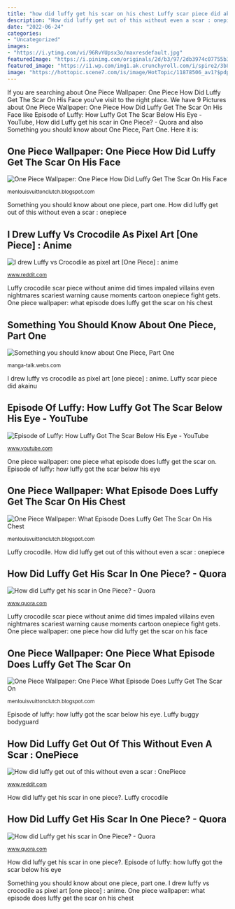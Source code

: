 ```yaml
---
title: "how did luffy get his scar on his chest Luffy scar piece did akainu"
description: "How did luffy get out of this without even a scar : onepiece"
date: "2022-06-24"
categories:
- "Uncategorized"
images:
- "https://i.ytimg.com/vi/96RvYUpsx3o/maxresdefault.jpg"
featuredImage: "https://i.pinimg.com/originals/2d/b3/97/2db3974c07755b38254ef5b312b2804c.jpg"
featured_image: "https://i1.wp.com/img1.ak.crunchyroll.com/i/spire2/3b82f71d77df8c90bcfc13cdd03a0b6c1555085788_full.jpg?w=1170&amp;ssl=1"
image: "https://hottopic.scene7.com/is/image/HotTopic/11878506_av1?$pdp_hero_large$"
---
```


If you are searching about One Piece Wallpaper: One Piece How Did Luffy Get The Scar On His Face you've visit to the right place. We have 9 Pictures about One Piece Wallpaper: One Piece How Did Luffy Get The Scar On His Face like Episode of Luffy: How Luffy Got The Scar Below His Eye - YouTube, How did Luffy get his scar in One Piece? - Quora and also Something you should know about One Piece, Part One. Here it is:

## One Piece Wallpaper: One Piece How Did Luffy Get The Scar On His Face

![One Piece Wallpaper: One Piece How Did Luffy Get The Scar On His Face](https://hottopic.scene7.com/is/image/HotTopic/11878506_av1?$pdp_hero_large$ "Luffy buggy bodyguard")

<small>menlouisvuittonclutch.blogspot.com</small>

Something you should know about one piece, part one. How did luffy get out of this without even a scar : onepiece

## I Drew Luffy Vs Crocodile As Pixel Art [One Piece] : Anime

![I drew Luffy vs Crocodile as pixel art [One Piece] : anime](https://i.redd.it/l05pnvyb7ph31.jpg "How did luffy get his scar in one piece?")

<small>www.reddit.com</small>

Luffy crocodile scar piece without anime did times impaled villains even nightmares scariest warning cause moments cartoon onepiece fight gets. One piece wallpaper: what episode does luffy get the scar on his chest

## Something You Should Know About One Piece, Part One

![Something you should know about One Piece, Part One](https://manga-talk.webs.com/photos/undefined/Luffy-Scar-on-his-Face.jpg "I drew luffy vs crocodile as pixel art [one piece] : anime")

<small>manga-talk.webs.com</small>

I drew luffy vs crocodile as pixel art [one piece] : anime. Luffy scar piece did akainu

## Episode Of Luffy: How Luffy Got The Scar Below His Eye - YouTube

![Episode of Luffy: How Luffy Got The Scar Below His Eye - YouTube](https://i.ytimg.com/vi/96RvYUpsx3o/maxresdefault.jpg "Episode of luffy: how luffy got the scar below his eye")

<small>www.youtube.com</small>

One piece wallpaper: one piece what episode does luffy get the scar on. Episode of luffy: how luffy got the scar below his eye

## One Piece Wallpaper: What Episode Does Luffy Get The Scar On His Chest

![One Piece Wallpaper: What Episode Does Luffy Get The Scar On His Chest](https://i1.wp.com/img1.ak.crunchyroll.com/i/spire2/3b82f71d77df8c90bcfc13cdd03a0b6c1555085788_full.jpg?w=1170&amp;ssl=1 "Luffy crocodile")

<small>menlouisvuittonclutch.blogspot.com</small>

Luffy crocodile. How did luffy get out of this without even a scar : onepiece

## How Did Luffy Get His Scar In One Piece? - Quora

![How did Luffy get his scar in One Piece? - Quora](https://qph.fs.quoracdn.net/main-qimg-f21db555aa9bf317983a81f5729d84ba-c "How did luffy get out of this without even a scar : onepiece")

<small>www.quora.com</small>

Luffy crocodile scar piece without anime did times impaled villains even nightmares scariest warning cause moments cartoon onepiece fight gets. One piece wallpaper: one piece how did luffy get the scar on his face

## One Piece Wallpaper: One Piece What Episode Does Luffy Get The Scar On

![One Piece Wallpaper: One Piece What Episode Does Luffy Get The Scar On](https://i.pinimg.com/originals/2d/b3/97/2db3974c07755b38254ef5b312b2804c.jpg "Luffy scar piece did akainu")

<small>menlouisvuittonclutch.blogspot.com</small>

Episode of luffy: how luffy got the scar below his eye. Luffy buggy bodyguard

## How Did Luffy Get Out Of This Without Even A Scar : OnePiece

![How did luffy get out of this without even a scar : OnePiece](https://preview.redd.it/cpeh9igemas21.png?width=960&amp;crop=smart&amp;auto=webp&amp;s=6b61066b01b8d47c31686f6771c5c7fbe08efaae "Luffy scar piece did akainu gave chest jimbei body sakazuki attacks him kill incidents several take")

<small>www.reddit.com</small>

How did luffy get his scar in one piece?. Luffy crocodile

## How Did Luffy Get His Scar In One Piece? - Quora

![How did Luffy get his scar in One Piece? - Quora](https://qph.fs.quoracdn.net/main-qimg-0c5fd833d96f1e24d9add94395eb41e3-c "Luffy scar eye episode got below")

<small>www.quora.com</small>

How did luffy get his scar in one piece?. Episode of luffy: how luffy got the scar below his eye

Something you should know about one piece, part one. I drew luffy vs crocodile as pixel art [one piece] : anime. One piece wallpaper: what episode does luffy get the scar on his chest
